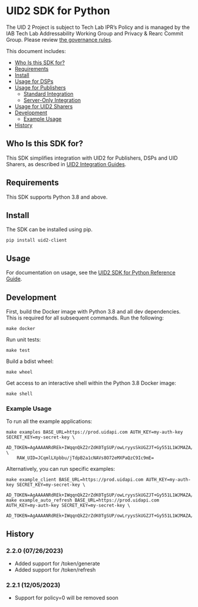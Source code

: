 # UID2 SDK for Python

The UID 2 Project is subject to Tech Lab IPR’s Policy and is managed by the IAB Tech Lab Addressability Working Group and Privacy & Rearc Commit Group. Please review [the governance rules](https://github.com/IABTechLab/uid2-core/blob/master/Software%20Development%20and%20Release%20Procedures.md).

This document includes:
* [Who Is this SDK for?](#who-is-this-sdk-for)
* [Requirements](#requirements)
* [Install](#install)
* [Usage for DSPs](#usage-for-dsps)
* [Usage for Publishers](#usage-for-publishers)
  * [Standard Integration](#standard-integration)
  * [Server-Only Integration](#server-only-integration)
* [Usage for UID2 Sharers](#usage-for-uid2-sharers)
* [Development](#development)
  * [Example Usage](#example-usage)
* [History](#history)

## Who Is this SDK for?

This SDK simplifies integration with UID2 for Publishers, DSPs and UID Sharers, as described in [UID2 Integration Guides](https://unifiedid.com/docs/category/integration-guides).

## Requirements

This SDK supports Python 3.8 and above.

## Install

The SDK can be installed using pip.
```
pip install uid2-client
```

## Usage

For documentation on usage, see the [UID2 SDK for Python Reference Guide](https://unifiedid.com/docs/sdks/uid2-sdk-ref-python).

## Development

First, build the Docker image with Python 3.8 and all dev dependencies. This is required for all subsequent commands. Run the following:

```
make docker
```

Run unit tests:

```
make test
```

Build a bdist wheel:

```
make wheel
```

Get access to an interactive shell within the Python 3.8 Docker image:

```
make shell
```

### Example Usage

To run all the example applications:

```
make examples BASE_URL=https://prod.uidapi.com AUTH_KEY=my-auth-key SECRET_KEY=my-secret-key \
	AD_TOKEN=AgAAAANRdREk+IWqqnQkZ2rZdK0TgSUP/owLryysSkUGZJT+Gy551L1WJMAZA/G2B1UMDQ20WAqwwTu6o9TexWyux0lg0HHIbmJjN6IYwo+42KC8ugaR+PX0y18qQ+3yzkxmJ/ee//4IGu/1Yq4AmO4ArXN6CeszPTxByTkysVqyQVNY2A== \
	RAW_UID=JCqmlLXpbbu/jTdpB2a1cNAVs8O72eMXPaQzC9Ic9mE=
```

Alternatively, you can run specific examples:

```
make example_client BASE_URL=https://prod.uidapi.com AUTH_KEY=my-auth-key SECRET_KEY=my-secret-key \
	AD_TOKEN=AgAAAANRdREk+IWqqnQkZ2rZdK0TgSUP/owLryysSkUGZJT+Gy551L1WJMAZA/G2B1UMDQ20WAqwwTu6o9TexWyux0lg0HHIbmJjN6IYwo+42KC8ugaR+PX0y18qQ+3yzkxmJ/ee//4IGu/1Yq4AmO4ArXN6CeszPTxByTkysVqyQVNY2A==
make example_auto_refresh BASE_URL=https://prod.uidapi.com AUTH_KEY=my-auth-key SECRET_KEY=my-secret-key \
	AD_TOKEN=AgAAAANRdREk+IWqqnQkZ2rZdK0TgSUP/owLryysSkUGZJT+Gy551L1WJMAZA/G2B1UMDQ20WAqwwTu6o9TexWyux0lg0HHIbmJjN6IYwo+42KC8ugaR+PX0y18qQ+3yzkxmJ/ee//4IGu/1Yq4AmO4ArXN6CeszPTxByTkysVqyQVNY2A==
```

## History

### 2.2.0 (07/26/2023)
 * Added support for /token/generate
 * Added support for /token/refresh
### 2.2.1 (12/05/2023)
 * Support for policy=0 will be removed soon
